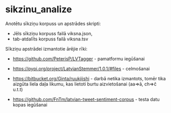# sikzinu_analize
Anotētu sīkziņu korpuss un apstrādes skripti:
 * Jēls sīkziņu korpuss failā viksna.json, 
 * tab-atdalīts korpuss failā viksna.tsv

Sīkziņu apstrādei izmantotie ārējie rīki: 
  - https://github.com/PeterisP/LVTagger - pamatformu iegūšanai
  - https://pypi.org/project/LatvianStemmer/1.0.1/#files - celmošanai
  
  - https://bitbucket.org/Ginta/ruukjiishi - darbā netika izmantots,
    tomēr tika aizgūta liela daļa likumu, kas lietoti burtu aizvietošanai (aa=>ā, ch=>č u.t.t)
  
  - https://github.com/FnTm/latvian-tweet-sentiment-corpus - testa datu kopas iegūšanai
